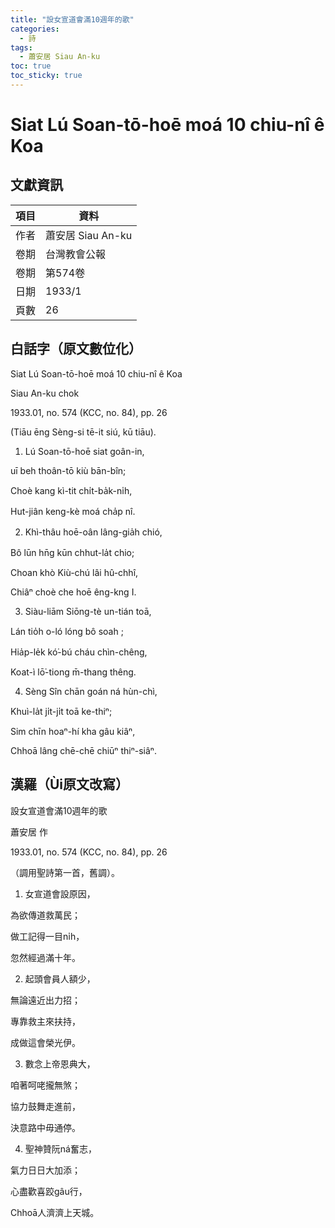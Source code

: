 ```yaml
---
title: "設女宣道會滿10週年的歌"
categories:
  - 詩
tags:
  - 蕭安居 Siau An-ku
toc: true
toc_sticky: true
---
```


# Siat Lú Soan-tō-hoē moá 10 chiu-nî ê Koa

## 文獻資訊

| 項目 | 資料 |
|---|---|
| 作者 | 蕭安居 Siau An-ku |
| 卷期 | 台灣教會公報 |
| 卷期 | 第574卷 |
| 日期 | 1933/1 |
| 頁數 | 26 |

## 白話字（原文數位化）

Siat Lú Soan-tō-hoē moá 10 chiu-nî ê Koa

Siau An-ku chok

1933.01, no. 574 (KCC, no. 84), pp. 26

(Tiāu ēng Sèng-si tē-it siú, kū tiāu).

1. Lú Soan-tō-hoē siat goân-in,

uī beh thoân-tō kiù bān-bîn;

Choè kang kì-tit chi̍t-ba̍k-ni̍h,

Hut-jiân keng-kè moá cha̍p nî.

2. Khì-thâu hoē-oân lâng-gia̍h chió,

Bô lūn hn̄g kūn chhut-la̍t chio;

Choan khò Kiù-chú lâi hû-chhî,

Chiâⁿ choè che hoē êng-kng I.

3. Siàu-liām Siōng-tè un-tián toā,

Lán tio̍h o-ló lóng bô soah ;

Hia̍p-le̍k kó͘-bú cháu chìn-chêng,

Koat-ì lō͘-tiong m̄-thang thêng.

4. Sèng Sîn chān goán ná hùn-chì,

Khuì-la̍t ji̍t-ji̍t toā ke-thiⁿ;

Sim chīn hoaⁿ-hí kha gâu kiâⁿ,

Chhoā lâng chē-chē chiūⁿ thiⁿ-siâⁿ.

## 漢羅（Ùi原文改寫）

設女宣道會滿10週年的歌

蕭安居 作

1933.01, no. 574 (KCC, no. 84), pp. 26

（調用聖詩第一首，舊調）。

1. 女宣道會設原因，

為欲傳道救萬民；

做工記得一目ni̍h，

忽然經過滿十年。

2. 起頭會員人額少，

無論遠近出力招；

專靠救主來扶持，

成做這會榮光伊。

3. 數念上帝恩典大，

咱著呵咾攏無煞；

協力鼓舞走進前，

決意路中毋通停。

4. 聖神贊阮ná奮志，

氣力日日大加添；

心盡歡喜跤gâu行，

Chhoā人濟濟上天城。
